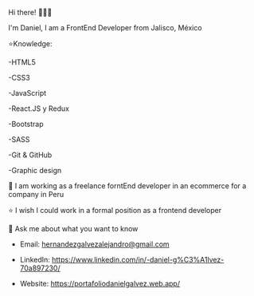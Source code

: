 Hi there! 👋👋👋

I'm Daniel, I am a FrontEnd Developer from Jalisco, México



⭐Knowledge:

-HTML5

-CSS3

-JavaScript

-React.JS y Redux

-Bootstrap

-SASS

-Git & GitHub

-Graphic design

👯 I am working as a freelance forntEnd developer in an ecommerce for a company in Peru

⭐ I wish I could work in a formal position as a frontend developer

💬 Ask me about what you want to know

  - Email: hernandezgalvezalejandro@gmail.com
  
  - LinkedIn: https://www.linkedin.com/in/-daniel-g%C3%A1lvez-70a897230/
  
  - Website: https://portafoliodanielgalvez.web.app/
  


